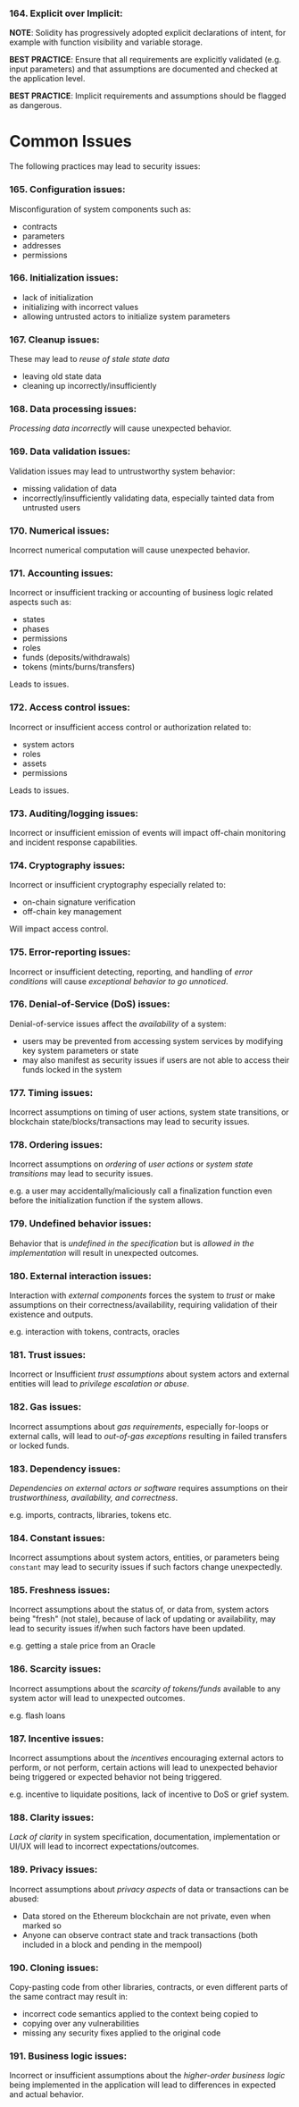 ### 164. Explicit over Implicit:

**NOTE**: Solidity has progressively adopted explicit declarations of intent, for example with function visibility and variable storage.

**BEST PRACTICE**: Ensure that all requirements are explicitly validated (e.g. input parameters) and that assumptions are documented and checked at the application level.

**BEST PRACTICE**: Implicit requirements and assumptions should be flagged as dangerous.

# Common Issues

The following practices may lead to security issues:

### 165. Configuration issues:

Misconfiguration of system components such as:
- contracts
- parameters
- addresses
- permissions

### 166. Initialization issues:

- lack of initialization
- initializing with incorrect values
- allowing untrusted actors to initialize system parameters

### 167. Cleanup issues:

These may lead to *reuse of stale state data*
- leaving old state data
- cleaning up incorrectly/insufficiently

### 168. Data processing issues:

*Processing data incorrectly* will cause unexpected behavior.

### 169. Data validation issues:

Validation issues may lead to untrustworthy system behavior:
- missing validation of data
- incorrectly/insufficiently validating data, especially tainted data from untrusted users

### 170. Numerical issues:

Incorrect numerical computation will cause unexpected behavior.

### 171. Accounting issues:

Incorrect or insufficient tracking or accounting of business logic related aspects such as:
- states
- phases
- permissions
- roles
- funds (deposits/withdrawals)
- tokens (mints/burns/transfers)

Leads to issues.

### 172. Access control issues:

Incorrect or insufficient access control or authorization related to:
- system actors
- roles
- assets
- permissions

Leads to issues.

### 173. Auditing/logging issues:

Incorrect or insufficient emission of events will impact off-chain monitoring and incident response capabilities.

### 174. Cryptography issues:

Incorrect or insufficient cryptography especially related to:
- on-chain signature verification
- off-chain key management

Will impact access control.

### 175. Error-reporting issues:

Incorrect or insufficient detecting, reporting, and handling of *error conditions* will cause *exceptional behavior to go unnoticed*.

### 176. Denial-of-Service (DoS) issues:

Denial-of-service issues affect the *availability* of a system:
- users may be prevented from accessing system services by modifying key system parameters or state
- may also manifest as security issues if users are not able to access their funds locked in the system

### 177. Timing issues:

Incorrect assumptions on timing of user actions, system state transitions, or blockchain state/blocks/transactions may lead to security issues.

### 178. Ordering issues:

Incorrect assumptions on *ordering* of *user actions* or *system state transitions* may lead to security issues.

e.g. a user may accidentally/maliciously call a finalization function even before the initialization function if the system allows.

### 179. Undefined behavior issues:

Behavior that is *undefined in the specification* but is *allowed in the implementation* will result in unexpected outcomes.

### 180. External interaction issues:

Interaction with *external components* forces the system to *trust* or make assumptions on their correctness/availability, requiring validation of their existence and outputs.

e.g. interaction with tokens, contracts, oracles

### 181. Trust issues:

Incorrect or Insufficient *trust assumptions* about system actors and external entities will lead to *privilege escalation or abuse*.

### 182. Gas issues:

Incorrect assumptions about *gas requirements*, especially for-loops or external calls, will lead to *out-of-gas exceptions* resulting in failed transfers or locked funds.

### 183. Dependency issues:

*Dependencies on external actors or software* requires assumptions on their *trustworthiness, availability, and correctness*.

e.g. imports, contracts, libraries, tokens etc.

### 184. Constant issues:

Incorrect assumptions about system actors, entities, or parameters being `constant` may lead to security issues if such factors change unexpectedly.

### 185. Freshness issues:

Incorrect assumptions about the status of, or data from, system actors being "fresh" (not stale), because of lack of updating or availability, may lead to security issues if/when such factors have been updated.

e.g. getting a stale price from an Oracle

### 186. Scarcity issues:

Incorrect assumptions about the *scarcity of tokens/funds* available to any system actor will lead to unexpected outcomes.

e.g. flash loans

### 187. Incentive issues:

Incorrect assumptions about the *incentives* encouraging external actors to perform, or not perform, certain actions will lead to unexpected behavior being triggered or expected behavior not being triggered.

e.g. incentive to liquidate positions, lack of incentive to DoS or grief system.

### 188. Clarity issues:

*Lack of clarity* in system specification, documentation, implementation or UI/UX will lead to incorrect expectations/outcomes.

### 189. Privacy issues:

Incorrect assumptions about *privacy aspects* of data or transactions can be abused:
- Data stored on the Ethereum blockchain are not private, even when marked so
- Anyone can observe contract state and track transactions (both included in a block and pending in the mempool)

### 190. Cloning issues:

Copy-pasting code from other libraries, contracts, or even different parts of the same contract may result in:
- incorrect code semantics applied to the context being copied to
- copying over any vulnerabilities
- missing any security fixes applied to the original code

### 191. Business logic issues:

Incorrect or insufficient assumptions about the *higher-order business logic* being implemented in the application will lead to differences in expected and actual behavior.
